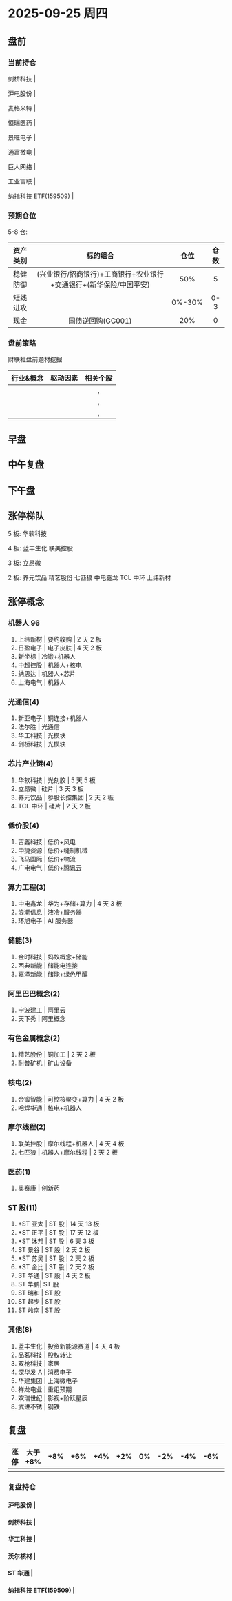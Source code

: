 # 2025-09-25 周四

## 盘前

### 当前持仓

剑桥科技 |

沪电股份 |

麦格米特 |

恒瑞医药 |

景旺电子 |

通富微电 |

巨人网络 |

工业富联 |

纳指科技 ETF(159509) |

### 预期仓位

5-8 仓:

| 资产类别 |                              标的组合                              |  仓位  | 仓数 |
| :------: | :----------------------------------------------------------------: | :----: | :--: |
| 稳健防御 | (兴业银行/招商银行)+工商银行+农业银行+交通银行+(新华保险/中国平安) |  50%   |  5   |
| 短线进攻 |                                                                    | 0%-30% | 0-3  |
|   现金   |                         国债逆回购(GC001)                          |  20%   |  0   |

### 盘前策略

财联社盘前题材挖掘

| 行业&概念 | 驱动因素 | 相关个股 |
| :-------: | :------: | :------: |
|           |          |    ,     |
|           |          |    ,     |
|           |          |    ,     |

## 早盘

## 中午复盘

## 下午盘

## 涨停梯队

5 板: 华软科技

4 板: 蓝丰生化 联美控股

3 板: 立昂微

2 板: 养元饮品 精艺股份 七匹狼 中电鑫龙 TCL 中环 上纬新材

## 涨停概念

### 机器人 96

1. 上纬新材 | 要约收购 | 2 天 2 板
2. 日盈电子 | 电子皮肤 | 4 天 2 板
3. 新坐标 | 冷锻+机器人
4. 中超控股 | 机器人+核电
5. 纳思达 | 机器人+芯片
6. 上海电气 | 机器人

### 光通信(4)

1. 新亚电子 | 铜连接+机器人
2. 法尔胜 | 光通信
3. 华工科技 | 光模块
4. 剑桥科技 | 光模块

### 芯片产业链(4)

1. 华软科技 | 光刻胶 | 5 天 5 板
2. 立昂微 | 硅片 | 3 天 3 板
3. 养元饮品 | 参股长控集团 | 2 天 2 板
4. TCL 中环 | 硅片 | 2 天 2 板

### 低价股(4)

1. 吉鑫科技 | 低价+风电
2. 中捷资源 | 低价+缝制机械
3. 飞马国际 | 低价+物流
4. 广电电气 | 低价+腾讯云

### 算力工程(3)

1. 中电鑫龙 | 华为+存储+算力 | 4 天 3 板
2. 浪潮信息 | 液冷+服务器
3. 环旭电子 | AI 服务器

### 储能(3)

1. 金时科技 | 蚂蚁概念+储能
2. 西典新能 | 储能电连接
3. 嘉泽新能 | 储能+绿色甲醇

### 阿里巴巴概念(2)

1. 宁波建工 | 阿里云
2. 天下秀 | 阿里概念

### 有色金属概念(2)

1. 精艺股份 | 铜加工 | 2 天 2 板
2. 耐普矿机 | 矿山设备

### 核电(2)

1. 合锻智能 | 可控核聚变+算力 | 4 天 2 板
2. 哈焊华通 | 核电+机器人

### 摩尔线程(2)

1. 联美控股 | 摩尔线程+机器人 | 4 天 4 板
2. 七匹狼 | 机器人+摩尔线程 | 2 天 2 板

### 医药(1)

1. 奥赛康 | 创新药

### ST 股(11)

1. \*ST 亚太 | ST 股 | 14 天 13 板
2. \*ST 正平 | ST 股 | 17 天 12 板
3. \*ST 沐邦 | ST 股 | 6 天 3 板
4. ST 景谷 | ST 股 | 2 天 2 板
5. \*ST 苏吴 | ST 股 | 2 天 2 板
6. \*ST 金比 | ST 股 | 2 天 2 板
7. ST 华通 | ST 股 | 4 天 2 板
8. ST 华鹏| ST 股
9. ST 瑞和 | ST 股
10. ST 起步 | ST 股
11. ST 岭南 | ST 股

### 其他(8)

1. 蓝丰生化 | 投资新能源赛道 | 4 天 4 板
2. 品茗科技 | 股权转让
3. 双枪科技 | 家居
4. 深华发 A | 消费电子
5. 华建集团 | 上海微电子
6. 祥龙电业 | 重组预期
7. 欢瑞世纪 | 影视+阶跃星辰
8. 武进不锈 | 钢铁

## 复盘

| 涨停 | 大于+8% | +8% | +6% | +4% | +2% | 0%  | -2% | -4% | -6% | -8% | 小于-8% | 跌停 |
| :--: | :-----: | :-: | :-: | :-: | :-: | :-: | :-: | :-: | :-: | :-: | :-----: | :--: |
|      |         |     |     |     |     |     |     |     |     |     |         |      |

### 复盘持仓

#### 沪电股份 |

#### 剑桥科技 |

#### 华工科技 |

#### 沃尔核材 |

#### ST 华通 |

#### 纳指科技 ETF(159509) |
